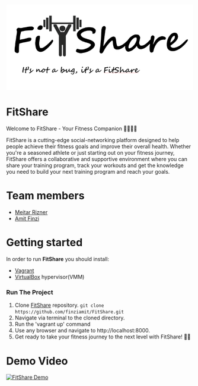 <div align="center">
  <img src="fitShareApp/static/images/FitShare_logo.png" alt="FitShare Logo">
</div>

# FitShare
Welcome to FitShare - Your Fitness Companion 🏋️‍♀️🏃‍♂️

FitShare is a cutting-edge social-networking platform designed to help people achieve their fitness goals and improve their overall health. Whether you're a seasoned athlete or just starting out on your fitness journey, FitShare offers a collaborative and supportive environment where you can share your training program, track your workouts and get the knowledge you need to build your next training program and reach your goals.

# Team members
* [Meitar Rizner](https://github.com/MeitarRizner)
* [Amit Finzi](https://github.com/finziamit)

# Getting started

In order to run **FitShare** you should install:

- [Vagrant](https://www.vagrantup.com/downloads)
- [VirtualBox](https://www.virtualbox.org/) hypervisor(VMM)

### Run The Project

1. Clone [FitShare](https://github.com/finziamit/FitShare.git) repository.
  ``` git clone https://github.com/finziamit/FitShare.git ```
2. Navigate via terminal to the cloned directory.
3. Run the 'vagrant up' command
4. Use any browser and navigate to http://localhost:8000.
5. Get ready to take your fitness journey to the next level with FitShare! 💪🔥

# Demo Video
[![FitShare Demo](https://img.youtube.com/vi/scBYxNO3Zt0/0.jpg)](https://www.youtube.com/watch?v=scBYxNO3Zt0&t=44s "FitShare Demo")
